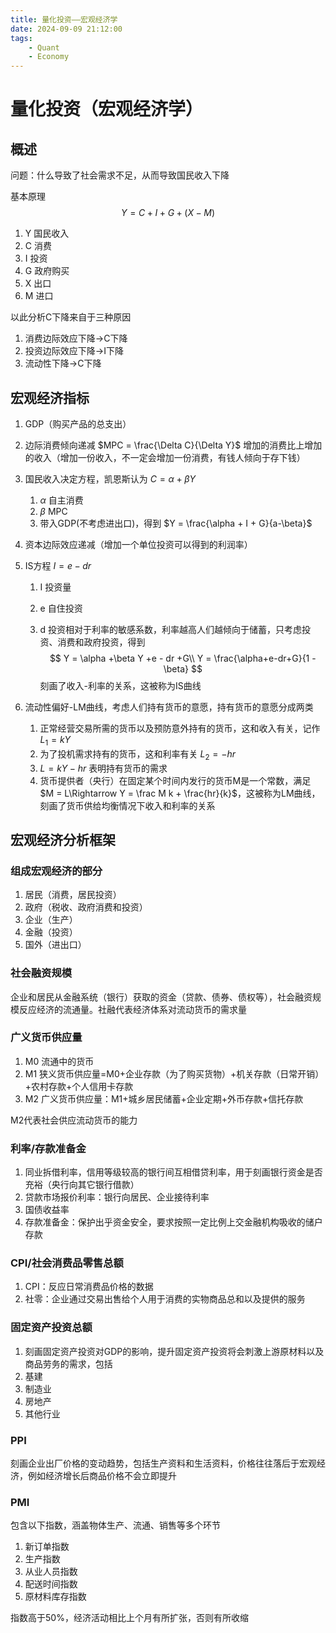 ```yaml
---
title: 量化投资——宏观经济学
date: 2024-09-09 21:12:00
tags:
	- Quant
	- Economy
---
```

# 量化投资（宏观经济学）

## 概述

问题：什么导致了社会需求不足，从而导致国民收入下降

基本原理
$$
Y = C+I+G+(X-M)
$$

1. Y 国民收入
2. C 消费
3. I 投资
4. G 政府购买
5. X 出口
6. M 进口

以此分析C下降来自于三种原因

1. 消费边际效应下降$\rightarrow$C下降
2. 投资边际效应下降$\rightarrow$I下降
3. 流动性下降$\rightarrow$C下降

## 宏观经济指标

1. GDP（购买产品的总支出）

2. 边际消费倾向递减 $MPC = \frac{\Delta C}{\Delta Y}$ 增加的消费比上增加的收入（增加一份收入，不一定会增加一份消费，有钱人倾向于存下钱）

3. 国民收入决定方程，凯恩斯认为 $C = \alpha + \beta Y$

   1. $\alpha$ 自主消费
   2. $\beta$ MPC
   3. 带入GDP(不考虑进出口)，得到 $Y = \frac{\alpha + I + G}{a-\beta}$

4. 资本边际效应递减（增加一个单位投资可以得到的利润率） 

5. IS方程 $I = e-d r$

   1. I 投资量

   2. e 自住投资

   3. d 投资相对于利率的敏感系数，利率越高人们越倾向于储蓄，只考虑投资、消费和政府投资，得到
      $$
      Y = \alpha +\beta Y +e - dr +G\\
      Y = \frac{\alpha+e-dr+G}{1 - \beta}
      $$
      刻画了收入-利率的关系，这被称为IS曲线

6. 流动性偏好-LM曲线，考虑人们持有货币的意愿，持有货币的意愿分成两类

   1. 正常经营交易所需的货币以及预防意外持有的货币，这和收入有关，记作$L_1 = kY$
   2. 为了投机需求持有的货币，这和利率有关 $L_2 = -hr$
   3. $L = kY -hr$ 表明持有货币的需求
   4. 货币提供者（央行）在固定某个时间内发行的货币M是一个常数，满足 $M = L\Rightarrow Y = \frac M k + \frac{hr}{k}$，这被称为LM曲线，刻画了货币供给均衡情况下收入和利率的关系

## 宏观经济分析框架

### 组成宏观经济的部分

1. 居民（消费，居民投资）
2. 政府（税收、政府消费和投资）
3. 企业（生产）
4. 金融（投资）
5. 国外（进出口）

### 社会融资规模

企业和居民从金融系统（银行）获取的资金（贷款、债券、债权等），社会融资规模反应经济的流通量。社融代表经济体系对流动货币的需求量

### 广义货币供应量

1. M0 流通中的货币
2. M1 狭义货币供应量=M0+企业存款（为了购买货物）+机关存款（日常开销）+农村存款+个人信用卡存款
3. M2 广义货币供应量：M1+城乡居民储蓄+企业定期+外币存款+信托存款

M2代表社会供应流动货币的能力

### 利率/存款准备金

1. 同业拆借利率，信用等级较高的银行间互相借贷利率，用于刻画银行资金是否充裕（央行向其它银行借款）
2. 贷款市场报价利率：银行向居民、企业接待利率
3. 国债收益率
4. 存款准备金：保护出乎资金安全，要求按照一定比例上交金融机构吸收的储户存款

### CPI/社会消费品零售总额

1. CPI：反应日常消费品价格的数据
2. 社零：企业通过交易出售给个人用于消费的实物商品总和以及提供的服务

### 固定资产投资总额

1. 刻画固定资产投资对GDP的影响，提升固定资产投资将会刺激上游原材料以及商品劳务的需求，包括
2. 基建
3. 制造业
4. 房地产
5. 其他行业

### PPI

刻画企业出厂价格的变动趋势，包括生产资料和生活资料，价格往往落后于宏观经济，例如经济增长后商品价格不会立即提升

### PMI

包含以下指数，涵盖物体生产、流通、销售等多个环节

1. 新订单指数
2. 生产指数
3. 从业人员指数
4. 配送时间指数
5. 原材料库存指数

指数高于50%，经济活动相比上个月有所扩张，否则有所收缩
